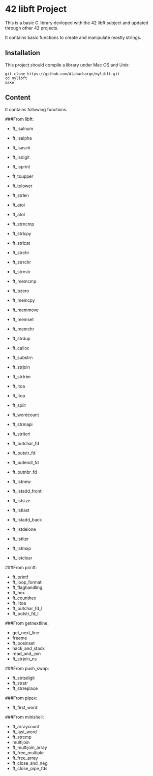 # 42 libft Project
This is a basic C library devloped with the 42 libft subject and updated through other 42 projects.

It contains basic functions to create and manipulate mostly strings.

## Installation
This project should compile a library under Mac OS and Unix:
```
git clone https://github.com/Alphacharge/mylibft.git
cd mylibft
make
```

## Content
It contains following functions.

###From libft:
- ft_isalnum
- ft_isalpha
- ft_isascii
- ft_isdigit
- ft_isprint
- ft_toupper
- ft_tolower
- ft_strlen
- ft_atoi
- ft_atol
- ft_strncmp
- ft_strlcpy
- ft_strlcat
- ft_strchr
- ft_strrchr
- ft_strnstr
- ft_memcmp
- ft_bzero
- ft_memcpy
- ft_memmove
- ft_memset
- ft_memchr
- ft_strdup
- ft_calloc
- ft_substrn
- ft_strjoin
- ft_strtrim
- ft_itoa
- ft_ltoa
- ft_split
- ft_wordcount
- ft_strmapi
- ft_striteri
- ft_putchar_fd
- ft_putstr_fd
- ft_putendl_fd
- ft_putnbr_fd

- ft_lstnew
- ft_lstadd_front
- ft_lstsize
- ft_lstlast
- ft_lstadd_back
- ft_lstdelone
- ft_lstiter
- ft_lstmap
- ft_lstclear

###From printf:
- ft_printf
- ft_loop_format
- ft_flaghandling
- ft_hex
- ft_counthex
- ft_litoa
- ft_putchar_fd_l
- ft_putstr_fd_l

###From getnextline:
- get_next_line
- freeme
- ft_posinset
- hack_and_stack
- read_and_join
- ft_strjoin_ns

###From push_swap:
- ft_strisdigit
- ft_strstr
- ft_strreplace

###From pipex:
- ft_first_word

###From minishell:
- ft_arraycount
- ft_last_word
- ft_strcmp
- multijoin
- ft_multijoin_array
- ft_free_multiple
- ft_free_array
- ft_close_and_neg
- ft_close_pipe_fds

